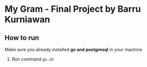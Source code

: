 # My Gram - Final Project by Barru Kurniawan

## How to run
Make sure you already installed **go and postgresql** in your machine

1. Run command `go.sh`